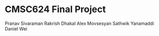 # CMSC624 Final Project

Pranav Sivaraman
Rakrish Dhakal
Alex Movsesyan
Sathwik Yanamaddi
Daniel Wei
